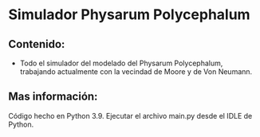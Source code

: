 # Simulador Physarum Polycephalum
## Contenido:
* Todo el simulador del modelado del Physarum Polycephalum, trabajando actualmente con la vecindad de Moore y de Von Neumann.
## Mas información:
Código hecho en Python 3.9. Ejecutar el archivo main.py desde el IDLE de Python. 
